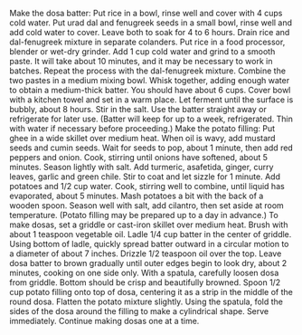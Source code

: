 Make the dosa batter: Put rice in a bowl, rinse well and cover with 4 cups cold water. Put urad dal and fenugreek seeds in a small bowl, rinse well and add cold water to cover. Leave both to soak for 4 to 6 hours.
Drain rice and dal-fenugreek mixture in separate colanders. Put rice in a food processor, blender or wet-dry grinder. Add 1 cup cold water and grind to a smooth paste. It will take about 10 minutes, and it may be necessary to work in batches. Repeat the process with the dal-fenugreek mixture.
Combine the two pastes in a medium mixing bowl. Whisk together, adding enough water to obtain a medium-thick batter. You should have about 6 cups. Cover bowl with a kitchen towel and set in a warm place. Let ferment until the surface is bubbly, about 8 hours. Stir in the salt. Use the batter straight away or refrigerate for later use. (Batter will keep for up to a week, refrigerated. Thin with water if necessary before proceeding.)
Make the potato filling: Put ghee in a wide skillet over medium heat. When oil is wavy, add mustard seeds and cumin seeds. Wait for seeds to pop, about 1 minute, then add red peppers and onion. Cook, stirring until onions have softened, about 5 minutes. Season lightly with salt. Add turmeric, asafetida, ginger, curry leaves, garlic and green chile. Stir to coat and let sizzle for 1 minute.
Add potatoes and 1/2 cup water. Cook, stirring well to combine, until liquid has evaporated, about 5 minutes. Mash potatoes a bit with the back of a wooden spoon. Season well with salt, add cilantro, then set aside at room temperature. (Potato filling may be prepared up to a day in advance.)
To make dosas, set a griddle or cast-iron skillet over medium heat. Brush with about 1 teaspoon vegetable oil. Ladle 1/4 cup batter in the center of griddle. Using bottom of ladle, quickly spread batter outward in a circular motion to a diameter of about 7 inches. Drizzle 1/2 teaspoon oil over the top. Leave dosa batter to brown gradually until outer edges begin to look dry, about 2 minutes, cooking on one side only. With a spatula, carefully loosen dosa from griddle. Bottom should be crisp and beautifully browned. Spoon 1/2 cup potato filling onto top of dosa, centering it as a strip in the middle of the round dosa. Flatten the potato mixture slightly. Using the spatula, fold the sides of the dosa around the filling to make a cylindrical shape. Serve immediately. Continue making dosas one at a time.
